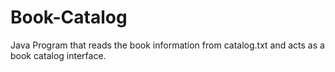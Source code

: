 # Book-Catalog
Java Program that reads the book information from catalog.txt and acts as a book catalog interface.
